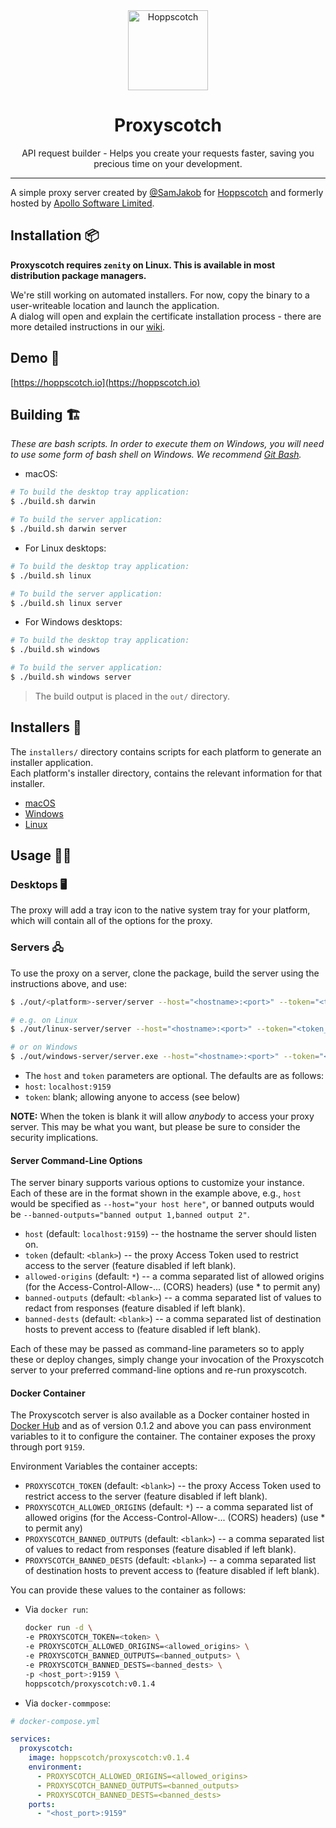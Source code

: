 <div align="center">
  <a href="https://hoppscotch.io"><img src="https://hoppscotch.io/icon.png" alt="Hoppscotch" height="128"></a>
  <br>
  <h1>Proxyscotch</h1>
  <p>
    API request builder - Helps you create your requests faster, saving you precious time on your development.
  </p>
</div>

---

A simple proxy server created by [@SamJakob](https://github.com/SamJakob/) for [Hoppscotch](https://github.com/hoppscotch/hoppscotch/) and formerly hosted by [Apollo Software Limited](https://apollosoftware.xyz/).

## Installation 📦
**Proxyscotch requires `zenity` on Linux. This is available in most distribution package managers.**

We're still working on automated installers. For now, copy the binary to a user-writeable location and launch the application.  
A dialog will open and explain the certificate installation process - there are more detailed instructions in our [wiki](https://github.com/hoppscotch/proxyscotch/wiki).

## Demo 🚀
[https://hoppscotch.io](https://hoppscotch.io)


## Building 🏗️

*These are bash scripts. In order to execute them on Windows, you will need to use some form of bash shell on Windows. We recommend [Git Bash](https://gitforwindows.org/).*

- macOS:
```bash
# To build the desktop tray application:
$ ./build.sh darwin

# To build the server application:
$ ./build.sh darwin server
```

- For Linux desktops:
```bash
# To build the desktop tray application:
$ ./build.sh linux

# To build the server application:
$ ./build.sh linux server
```

- For Windows desktops:
```bash
# To build the desktop tray application:
$ ./build.sh windows

# To build the server application:
$ ./build.sh windows server
```

> The build output is placed in the `out/` directory.



## Installers 🧙
The `installers/` directory contains scripts for each platform to generate an installer application.  
Each platform's installer directory, contains the relevant information for that installer.
- [macOS](installers/darwin)
- [Windows](installers/windows)
- [Linux](installers/linux)



## Usage 👨‍💻
### Desktops 🖥️
The proxy will add a tray icon to the native system tray for your platform, which will contain all of the options for the proxy.

### Servers 🖧
To use the proxy on a server, clone the package, build the server using the instructions above, and use:
```bash
$ ./out/<platform>-server/server --host="<hostname>:<port>" --token="<token_or_blank>"

# e.g. on Linux
$ ./out/linux-server/server --host="<hostname>:<port>" --token="<token_or_blank>"

# or on Windows
$ ./out/windows-server/server.exe --host="<hostname>:<port>" --token="<token_or_blank>"
```

- The `host` and `token` parameters are optional. The defaults are as follows:
- `host`: `localhost:9159`
- `token`: blank; allowing anyone to access (see below)

**NOTE:** When the token is blank it will allow *anybody* to access your proxy server. This may be what you want, but please be sure to consider the security implications.

#### Server Command-Line Options

The server binary supports various options to customize your instance. Each of these are in the format shown in the example above, e.g., `host` would be specified as `--host="your host here"`, or banned outputs would be `--banned-outputs="banned output 1,banned output 2"`.

- `host` (default: `localhost:9159`) -- the hostname the server should listen on.
- `token` (default: `<blank>`) -- the proxy Access Token used to restrict access to the server (feature disabled if left blank).
- `allowed-origins` (default: `*`) -- a comma separated list of allowed origins (for the Access-Control-Allow-... (CORS) headers) (use * to permit any)
- `banned-outputs` (default: `<blank>`) -- a comma separated list of values to redact from responses (feature disabled if left blank).
- `banned-dests` (default: `<blank>`) -- a comma separated list of destination hosts to prevent access to (feature disabled if left blank).

Each of these may be passed as command-line parameters so to apply these or deploy changes, simply change your invocation of the Proxyscotch server to your preferred command-line options and re-run proxyscotch.

#### Docker Container
The Proxyscotch server is also available as a Docker container hosted in [Docker Hub](https://hub.docker.com/r/hoppscotch/proxyscotch) and as of version 0.1.2 and above you can pass environment variables to it to configure the container.
The container exposes the proxy through port `9159`.

Environment Variables the container accepts:
- `PROXYSCOTCH_TOKEN` (default: `<blank>`) -- the proxy Access Token used to restrict access to the server (feature disabled if left blank).
- `PROXYSCOTCH_ALLOWED_ORIGINS` (default: `*`) -- a comma separated list of allowed origins (for the Access-Control-Allow-... (CORS) headers) (use * to permit any)
- `PROXYSCOTCH_BANNED_OUTPUTS` (default: `<blank>`) -- a comma separated list of values to redact from responses (feature disabled if left blank).
- `PROXYSCOTCH_BANNED_DESTS` (default: `<blank>`) -- a comma separated list of destination hosts to prevent access to (feature disabled if left blank).

You can provide these values to the container as follows:

- Via `docker run`:
  ```sh
  docker run -d \
  -e PROXYSCOTCH_TOKEN=<token> \
  -e PROXYSCOTCH_ALLOWED_ORIGINS=<allowed_origins> \
  -e PROXYSCOTCH_BANNED_OUTPUTS=<banned_outputs> \
  -e PROXYSCOTCH_BANNED_DESTS=<banned_dests> \
  -p <host_port>:9159 \
  hoppscotch/proxyscotch:v0.1.4
  ```

- Via `docker-commpose`:
```yaml
# docker-compose.yml

services:
  proxyscotch:
    image: hoppscotch/proxyscotch:v0.1.4
    environment:
      - PROXYSCOTCH_ALLOWED_ORIGINS=<allowed_origins>
      - PROXYSCOTCH_BANNED_OUTPUTS=<banned_outputs>
      - PROXYSCOTCH_BANNED_DESTS=<banned_dests>
    ports:
      - "<host_port>:9159"
```
